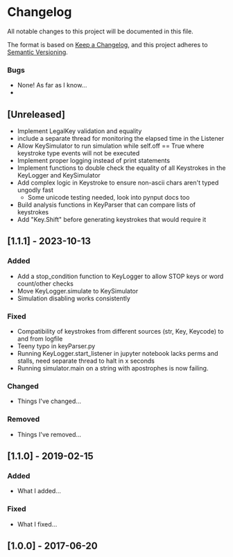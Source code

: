 # Changelog

All notable changes to this project will be documented in this file.

The format is based on [Keep a Changelog](https://keepachangelog.com/en/1.0.0/),
and this project adheres to [Semantic Versioning](https://semver.org/spec/v2.0.0.html).

### Bugs
- None! As far as I know...
- 
## [Unreleased]
- Implement LegalKey validation and equality
- include a separate thread for monitoring the elapsed time in the Listener
- Allow KeySimulator to run simulation while self.off == True where keystroke type events will not be executed
- Implement proper logging instead of print statements
- Implement functions to double check the equality of all Keystrokes in the KeyLogger and KeySimulator
- Add complex logic in Keystroke to ensure non-ascii chars aren't typed ungodly fast
  - Some unicode testing needed, look into pynput docs too
- Build analysis functions in KeyParser that can compare lists of keystrokes
- Add "Key.Shift" before generating keystrokes that would require it
## [1.1.1] - 2023-10-13

### Added
- Add a stop_condition function to KeyLogger to allow STOP keys or word count/other checks
- Move KeyLogger.simulate to KeySimulator
- Simulation disabling works consistently

### Fixed

- Compatibility of keystrokes from different sources (str, Key, Keycode) to and from logfile
- Teeny typo in keyParser.py 
- Running KeyLogger.start_listener in jupyter notebook lacks perms and stalls, need separate thread to halt in x seconds
- Running simulator.main on a string with apostrophes is now failing.

### Changed

- Things I've changed...

### Removed

- Things I've removed...

## [1.1.0] - 2019-02-15

### Added

- What I added...

### Fixed

- What I fixed...

## [1.0.0] - 2017-06-20
